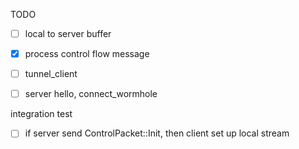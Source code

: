 TODO
- [ ] local to server buffer
- [x] process control flow message
- [ ] tunnel_client
- [ ] server hello, connect_wormhole


integration test
- [ ] if server send ControlPacket::Init, then client set up local stream